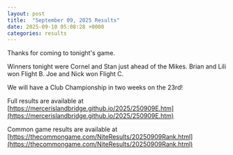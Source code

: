 ```yaml
---
layout: post
title:  "September 09, 2025 Results"
date: 2025-09-10 05:08:28 +0000
categories: results
---
```

Thanks for coming to tonight's game.

Winners tonight were Cornel and Stan just ahead of the Mikes. Brian and Lili won Flight B. Joe and Nick won Flight C.

We will have a Club Championship in two weeks on the 23rd!

Full results are available at [https://mercerislandbridge.github.io/2025/250909E.htm](https://mercerislandbridge.github.io/2025/250909E.htm)

Common game results are available at [https://thecommongame.com/NiteResults/20250909Rank.html](https://thecommongame.com/NiteResults/20250909Rank.html)
